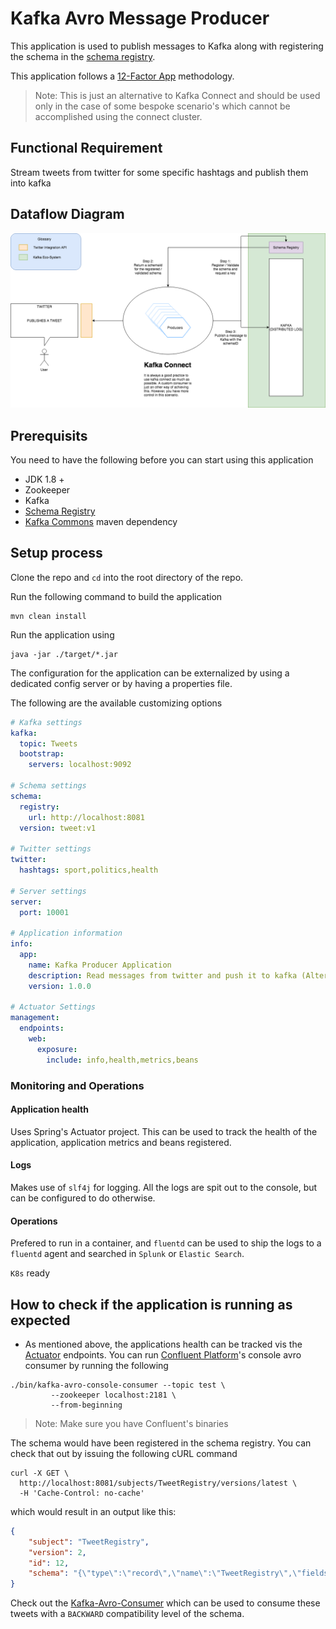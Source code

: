 # Kafka Avro Message Producer

This application is used to publish messages to Kafka along with registering the schema in the [schema registry](). 

This application follows a [12-Factor App]() methodology.

> Note: This is just an alternative to Kafka Connect and should be used only in the case of some bespoke scenario's which cannot be accomplished using the connect cluster.

## Functional Requirement
Stream tweets from twitter for some specific hashtags and publish them into kafka

## Dataflow Diagram

![alt text](./docs/DATAFLOW.png "Data flow from twitter to kafka")

## Prerequisits

You need to have the following before you can start using this application

* JDK 1.8 +
* Zookeeper
* Kafka
* [Schema Registry]()
* [Kafka Commons](https://github.com/reddy-s/kafka-commons) maven dependency

## Setup process

Clone the repo and `cd` into the root directory of the repo.

Run the following command to build the application
```sbtshell
mvn clean install
```

Run the application using
```sbtshell
java -jar ./target/*.jar
```

The configuration for the application can be externalized by using a dedicated config server or by having a properties file.

The following are the available customizing options
```yaml
# Kafka settings
kafka:
  topic: Tweets
  bootstrap:
    servers: localhost:9092

# Schema settings
schema:
  registry:
    url: http://localhost:8081
  version: tweet:v1

# Twitter settings
twitter:
  hashtags: sport,politics,health

# Server settings
server:
  port: 10001

# Application information
info:
  app:
    name: Kafka Producer Application
    description: Read messages from twitter and push it to kafka (Alternative to Kafka Connect)
    version: 1.0.0

# Actuator Settings
management:
  endpoints:
    web:
      exposure:
        include: info,health,metrics,beans
```

### Monitoring and Operations

#### Application health
Uses Spring's Actuator project. This can be used to track the health of the application, application metrics and beans registered.

#### Logs
Makes use of `slf4j` for logging. All the logs are spit out to the console, but can be configured to do otherwise.

#### Operations
Prefered to run in a container, and `fluentd` can be used to ship the logs to a `fluentd` agent and searched in `Splunk` or `Elastic Search`.

`K8s` ready

## How to check if the application is running as expected

* As mentioned above, the applications health can be tracked vis the [Actuator]() endpoints. You can run [Confluent Platform](https://www.confluent.io/product/confluent-platform/)'s
console avro consumer by running the following

```sbtshell
./bin/kafka-avro-console-consumer --topic test \
         --zookeeper localhost:2181 \
         --from-beginning
```
> Note: Make sure you have Confluent's binaries

The schema would have been registered in the schema registry. You can check that out by issuing the following cURL command

```sbtshell
curl -X GET \
  http://localhost:8081/subjects/TweetRegistry/versions/latest \
  -H 'Cache-Control: no-cache' 
```

which would result in an output like this:

```json
{
    "subject": "TweetRegistry",
    "version": 2,
    "id": 12,
    "schema": "{\"type\":\"record\",\"name\":\"TweetRegistry\",\"fields\":[{\"name\":\"version\",\"type\":\"int\"},{\"name\":\"id\",\"type\":\"long\"},{\"name\":\"text\",\"type\":\"string\"},{\"name\":\"tweetedOn\",\"type\":\"string\",\"default\":\"null\"}]}"
}
```

Check out the [Kafka-Avro-Consumer](https://github.com/reddy-s/kafka-avro-consumer) which can be used to consume these tweets with a `BACKWARD` compatibility level of the schema.
